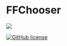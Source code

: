 # FFChooser
[![](https://jitpack.io/v/Porush/FFChooser.svg)](https://jitpack.io/#Porush/FFChooser)

[![GitHub license](https://img.shields.io/github/license/Porush/FFChooser.svg?style=for-the-badge)](https://github.com/Porush/FFChooser/blob/master/LICENSE)
